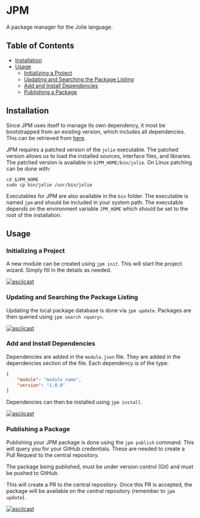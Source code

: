 # JPM

A package manager for the Jolie language.

## Table of Contents

<!-- MarkdownTOC -->

- [Installation](#installation)
- [Usage](#usage)
    - [Initializing a Project](#initializing-a-project)
    - [Updating and Searching the Package Listing](#updating-and-searching-the-package-listing)
    - [Add and Install Dependencies](#add-and-install-dependencies)
    - [Publishing a Package](#publishing-a-package)

<!-- /MarkdownTOC -->

## Installation

Since JPM uses itself to manage its own dependency, it most be bootstrapped
from an existing version, which includes all dependencies. This can be
retrieved from [here](https://github.com/DanThrane/jpm/releases/download/1.0/jpm.tar.gz).

JPM requires a patched version of the `jolie` executable. The patched version
allows us to load the installed sources, interface files, and libraries. The
patched version is available in `$JPM_HOME/bin/jolie`. On Linux patching can
be done with:

```
cd $JPM_HOME
sudo cp bin/jolie /usr/bin/jolie
```

Executables for JPM are also available in the `bin` folder. The executable is
named `jpm` and should be included in your system path. The executable depends
on the environment variable `JPM_HOME` which should be set to the root of the
installation.

## Usage

### Initializing a Project

A new module can be created using `jpm init`. This will start the project
wizard. Simply fill in the details as needed.

[![asciicast](https://asciinema.org/a/f3rs064kghb3l3n4ubyofo9p4.png)](https://asciinema.org/a/f3rs064kghb3l3n4ubyofo9p4)

### Updating and Searching the Package Listing

Updating the local package database is done via `jpm update`. Packages are
then queried using `jpm search <query>`.

[![asciicast](https://asciinema.org/a/dld943sc50p8aeh04rtg6tvku.png)](https://asciinema.org/a/dld943sc50p8aeh04rtg6tvku)

### Add and Install Dependencies

Dependencies are added in the `module.json` file. They are added in the
dependencies section of the file. Each dependency is of the type:

```json
{
    "module": "module name",
    "version": "1.0.0"
}
```

Dependencies can then be installed using `jpm install`.

[![asciicast](https://asciinema.org/a/2o3mlklnthmidv6rtvvxunr31.png)](https://asciinema.org/a/2o3mlklnthmidv6rtvvxunr31)

### Publishing a Package

Publishing your JPM package is done using the `jpm publish` command. This will
query you for your GitHub credentials. These are needed to create a Pull
Request to the central repository. 

The package being published, must be under version control (Git) and must be
pushed to GitHub.

This will create a PR to the central repository. Once this PR is accepted, the
package will be available on the central repository (remember to `jpm update`).

[![asciicast](https://asciinema.org/a/7zb37urk0fo93sqjjcxo5wmr7.png)](https://asciinema.org/a/7zb37urk0fo93sqjjcxo5wmr7)

